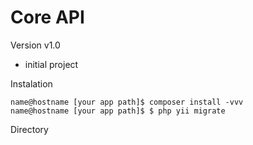 Core API
===============

Version v1.0
- initial project


Instalation 
```
name@hostname [your app path]$ composer install -vvv
name@hostname [your app path]$ $ php yii migrate

```

Directory

